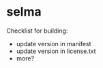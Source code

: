 selma
=====

Checklist for building:
 * update version in manifest
 * update version in license.txt
 * more?


